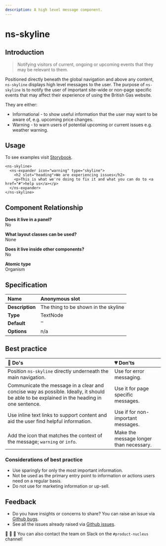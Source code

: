 ```yaml
---
description: A high level message component.
---
```


# ns-skyline

## Introduction

> Notifying visitors of current, ongoing or upcoming events that they may be relevant to them.

Positioned directly beneath the global navigation and above any content, `ns-skyline` displays high level messages to the user.  The purpose of `ns-skyline` is to notify the user of important site-wide or non-page specific events that may affect their experience of using the British Gas website.

They are either:

* Informational - to show useful information that the user may want to be aware of, e.g. upcoming price changes.
* Warning - to warn users of potential upcoming or current issues e.g. weather warning.

## Usage

To see examples visit [Storybook](https://nucleus.bgdigital.xyz/demo/index.html?path=/story/ns-skyline--singular).

```markup
<ns-skyline>
  <ns-expander icon="warning" type="skyline">
    <h2 slot="heading">We are experiencing issues</h2>
    <p>This is what we're doing to fix it and what you can do to <a href="#">help us</a></p>
  </ns-expander>
</ns-skyline>
```

## Component Relationship

**Does it live in a panel?**  
No

**What layout classes can be used?**  
None

**Does it live inside other components?**  
No

**Atomic type**  
Organism

## Specification

| **Name** | Anonymous slot |
| :--- | :--- |
| **Description** | The thing to be shown in the skyline |
| **Type** | TextNode |
| **Default** | '' |
| **Options** | n/a |

## Best practice

| 💚 Do's | 💔 Don'ts |
| :--- | :--- |
| Position `ns-skyline` directly underneath the main navigation. | Use for error messaging. |
| Communicate the message in a clear and concise way as possible. Ideally, it should be able to be explained in the heading in one sentence. | Use it for page specific messages. |
| Use inline text links to support content and aid the user find helpful information. | Use if for non-important messages. |
| Add the icon that matches the context of the message; `warning` or `info`. | Make the message longer than necessary. |

### Considerations of best practice

* Use sparingly for only the most important information.
* Not be used as the primary entry point to information or actions users need on a regular basis.
* Do not use for marketing information or up-sell.

## Feedback

* Do you have insights or concerns to share? You can raise an issue via [Github bugs](https://github.com/ConnectedHomes/nucleus/issues/new?assignees=&labels=Bug&template=a--bug-report.md&title=[bug]%20[ns-skyline]).
* See all the issues already raised via [Github issues](https://github.com/connectedHomes/nucleus/issues?utf8=%E2%9C%93&q=is%3Aopen+is%3Aissue+label%3ABug+[ns-skyline]).

💩 🎉 🦄 You can also contact the team on Slack on the `#product-nucleus` channel!
